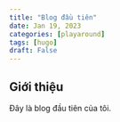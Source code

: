 ```yaml
---
title: "Blog đầu tiên"
date: Jan 19, 2023
categories: [playaround]
tags: [hugo]
draft: False
---
```

## Giới thiệu

Đây là blog đầu tiên của tôi.